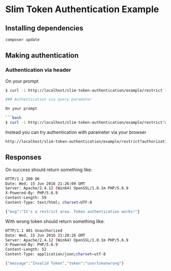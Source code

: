 # Slim Token Authentication Example

## Installing dependencies

```bash
composer update
```

## Making authentication

### Authentication via header

On your prompt

```bash
$ curl -i http://localhost/slim-token-authentication/example/restrict -H "Authorization: Bearer usertokensecret"

### Authentication via query paramater

On your prompt

```bash
$ curl -i http://localhost/slim-token-authentication/example/restrict?authorization=usertokensecret
```

Instead you can try authentication with parameter via your browser

```bash
http://localhost/slim-token-authentication/example/restrict?authorization=usertokensecret
```

## Responses

On success should return something like:

```bash
HTTP/1.1 200 OK
Date: Wed, 15 Jun 2016 21:26:09 GMT
Server: Apache/2.4.12 (Win64) OpenSSL/1.0.1m PHP/5.6.9
X-Powered-By: PHP/5.6.9
Content-Length: 59
Content-Type: text/html; charset=UTF-8

{"msg":"It's a restrict area. Token authentication works!"}
```

With wrong token should return something like:

```bash
HTTP/1.1 401 Unauthorized
Date: Wed, 15 Jun 2016 21:28:26 GMT
Server: Apache/2.4.12 (Win64) OpenSSL/1.0.1m PHP/5.6.9
X-Powered-By: PHP/5.6.9
Content-Length: 52
Content-Type: application/json;charset=utf-8

{"message":"Invalid Token","token":"usertokenwrong"}
```

